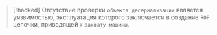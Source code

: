 
> [!hacked] 
> Отсутствие проверки `объекта десериализации` является уязвимостью, эксплуатация которого заключается в создание `ROP` цепочки, приводящей к `захвату машины`.


